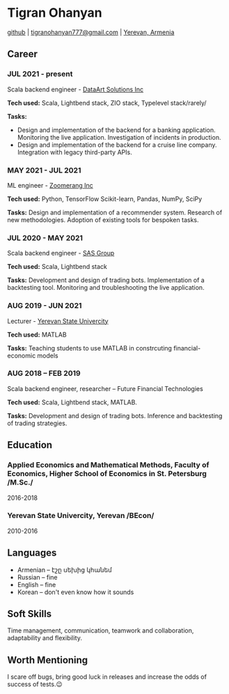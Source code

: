 # Tigran Ohanyan

[github](https://github.com/TigranOhanyan) |
[tigranohanyan777@gmail.com](mailto:tigranohanyan777@gmail.com) |
[Yerevan, Armenia](https://www.openstreetmap.org/relation/364087#map=12/40.1614/44.5259)

## Career

### JUL 2021 - present

Scala backend engineer - [DataArt Solutions Inc](www.dataart.com)

**Tech used:** Scala, Lightbend stack, ZIO stack, Typelevel stack/rarely/

**Tasks:** 
  - Design and implementation of the backend for a banking application. Monitoring the live application. Investigation of incidents in production.
  - Design and implementation of the backend for a cruise line company. Integration with legacy third-party APIs.


### MAY 2021 - JUL 2021

ML engineer - [Zoomerang Inc](https://zoomerang.app/)

**Tech used:** Python, TensorFlow Scikit-learn, Pandas, NumPy, SciPy

**Tasks:** Design and implementation of a recommender system. Research of new methodologies. Adoption of existing tools for bespoken tasks.

### JUL 2020 - MAY 2021

Scala backend engineer - [SAS Group](https://www.sasgroup.am/en/)

**Tech used:** Scala, Lightbend stack

**Tasks:** Development and design of trading bots. Implementation of a backtesting tool. Monitoring and troubleshooting the live application. 
  
### AUG 2019 - JUN 2021

Lecturer - [Yerevan State Univercity](http://www.ysu.am/main/en)

**Tech used:** MATLAB

**Tasks:** Teaching students to use MATLAB in constrcuting financial-economic models

### AUG 2018 – FEB 2019

Scala backend engineer, researcher – Future Financial Technologies

**Tech used:** Scala, Lightbend stack, MATLAB.

**Tasks:** Development and design of trading bots. Inference and backtesting of trading strategies.

## Education

### Applied Economics and Mathematical Methods, Faculty of Economics, Higher School of Economics in St. Petersburg /M.Sc./

2016-2018 

### Yerevan State Univercity, Yerevan /BEcon/

2010-2016

## Languages

* Armenian – էշը սեխից կհանեմ
* Russian – fine
* English – fine
* Korean – don't even know how it sounds

## Soft Skills
Time management, communication, teamwork and collaboration, adaptability and flexibility.

## Worth Mentioning
I scare off bugs, bring good luck in releases and increase the odds of success of tests.😉
